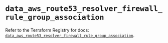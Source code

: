 # `data_aws_route53_resolver_firewall_rule_group_association`

Refer to the Terraform Registry for docs: [`data_aws_route53_resolver_firewall_rule_group_association`](https://registry.terraform.io/providers/hashicorp/aws/4.54.0/docs/data-sources/route53_resolver_firewall_rule_group_association).
